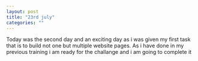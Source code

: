 ```yaml
---
layout: post
title: "23rd july"
categories: ""
---
```

Today was the second day and an exciting day as i was given my first task that is to build not one but multiple website pages. As i have done in my previous training i am ready for the challange and i am going to complete it
